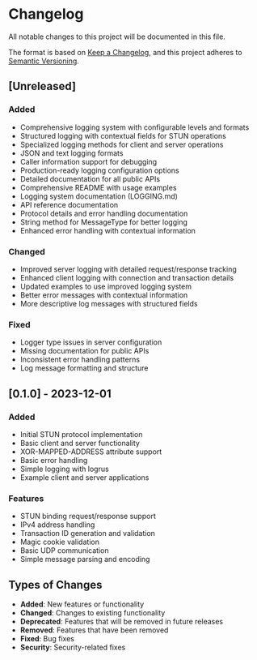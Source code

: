 # Changelog

All notable changes to this project will be documented in this file.

The format is based on [Keep a Changelog](https://keepachangelog.com/en/1.0.0/),
and this project adheres to [Semantic Versioning](https://semver.org/spec/v2.0.0.html).

## [Unreleased]

### Added
- Comprehensive logging system with configurable levels and formats
- Structured logging with contextual fields for STUN operations
- Specialized logging methods for client and server operations
- JSON and text logging formats
- Caller information support for debugging
- Production-ready logging configuration options
- Detailed documentation for all public APIs
- Comprehensive README with usage examples
- Logging system documentation (LOGGING.md)
- API reference documentation
- Protocol details and error handling documentation
- String method for MessageType for better logging
- Enhanced error handling with contextual information

### Changed
- Improved server logging with detailed request/response tracking
- Enhanced client logging with connection and transaction details
- Updated examples to use improved logging system
- Better error messages with contextual information
- More descriptive log messages with structured fields

### Fixed
- Logger type issues in server configuration
- Missing documentation for public APIs
- Inconsistent error handling patterns
- Log message formatting and structure

## [0.1.0] - 2023-12-01

### Added
- Initial STUN protocol implementation
- Basic client and server functionality
- XOR-MAPPED-ADDRESS attribute support
- Basic error handling
- Simple logging with logrus
- Example client and server applications

### Features
- STUN binding request/response support
- IPv4 address handling
- Transaction ID generation and validation
- Magic cookie validation
- Basic UDP communication
- Simple message parsing and encoding

## Types of Changes

- **Added**: New features or functionality
- **Changed**: Changes to existing functionality
- **Deprecated**: Features that will be removed in future releases
- **Removed**: Features that have been removed
- **Fixed**: Bug fixes
- **Security**: Security-related fixes 
